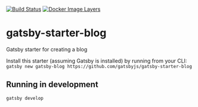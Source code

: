 [![Build Status](https://travis-ci.org/docwhat/docwhat.svg?branch=master)](https://travis-ci.org/docwhat/docwhat)
[![Docker Image
Layers](https://images.microbadger.com/badges/image/docwhat/docwhat.svg)](https://microbadger.com/images/docwhat/docwhat)

# gatsby-starter-blog
Gatsby starter for creating a blog

Install this starter (assuming Gatsby is installed) by running from your CLI:
`gatsby new gatsby-blog https://github.com/gatsbyjs/gatsby-starter-blog`

## Running in development
`gatsby develop`
